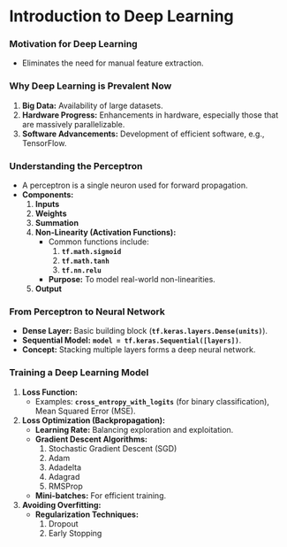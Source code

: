 # Introduction to Deep Learning

### **Motivation for Deep Learning**

- Eliminates the need for manual feature extraction.

### **Why Deep Learning is Prevalent Now**

1. **Big Data:** Availability of large datasets.
2. **Hardware Progress:** Enhancements in hardware, especially those that are massively parallelizable.
3. **Software Advancements:** Development of efficient software, e.g., TensorFlow.

### **Understanding the Perceptron**

- A perceptron is a single neuron used for forward propagation.
- **Components:**
    1. **Inputs**
    2. **Weights**
    3. **Summation**
    4. **Non-Linearity (Activation Functions):**
        - Common functions include:
            1. **`tf.math.sigmoid`**
            2. **`tf.math.tanh`**
            3. **`tf.nn.relu`**
        - **Purpose:** To model real-world non-linearities.
    5. **Output**

### **From Perceptron to Neural Network**

- **Dense Layer:** Basic building block (**`tf.keras.layers.Dense(units)`**).
- **Sequential Model:** **`model = tf.keras.Sequential([layers])`**.
- **Concept:** Stacking multiple layers forms a deep neural network.

### **Training a Deep Learning Model**

1. **Loss Function:**
    - Examples: **`cross_entropy_with_logits`** (for binary classification), Mean Squared Error (MSE).
2. **Loss Optimization (Backpropagation):**
    - **Learning Rate:** Balancing exploration and exploitation.
    - **Gradient Descent Algorithms:**
        1. Stochastic Gradient Descent (SGD)
        2. Adam
        3. Adadelta
        4. Adagrad
        5. RMSProp
    - **Mini-batches:** For efficient training.
3. **Avoiding Overfitting:**
    - **Regularization Techniques:**
        1. Dropout
        2. Early Stopping
